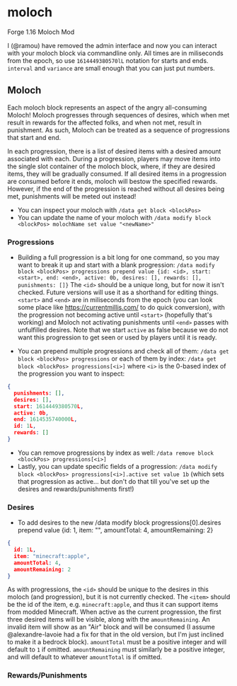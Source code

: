 # moloch
Forge 1.16 Moloch Mod

I (@ramou) have removed the admin interface and now you can interact with your moloch block via commandline only. All times are in miliseconds from the epoch, so use `1614449380570lL` notation for starts and ends. `interval` and `variance` are small enough that you can just put numbers.

## Moloch
Each moloch block represents an aspect of the angry all-consuming Moloch! Moloch progresses through sequences of desires, which when met result in rewards for the affected folks, and when not met, result in punishment. As such, Moloch can be treated as a sequence of progressions that start and end.

In each progression, there is a list of desired items with a desired amount associated with each. During a progression, players may move items into the single slot container of the moloch block, where, if they are desired items, they will be gradually consumed. If all desired items in a progression are consumed before it ends, moloch will bestow the specified rewards. However, if the end of the progression is reached without all desires being met, punishments will be meted out instead!

 * You can inspect your moloch with `/data get block <blockPos>`
 * You can update the name of your moloch with `/data modify block <blockPos> molochName set value "<newName>"`

### Progressions
 * Building a full progression is a bit long for one command, so you may want to break it up and start with a blank progression: 
 `/data modify block <blockPos> progressions prepend value {id: <id>, start: <start>, end: <end>, active: 0b, desires: [], rewards: [], punishments: []}`
 The `<id>` should be a unique long, but for now it isn't checked. Future versions will use it as a shorthand for editing things. `<start>` and `<end>` are in miliseconds from the epoch (you can look some place like https://currentmillis.com/ to do quick conversion), with the progression not becoming active until `<start>` (hopefully that's working) and Moloch not activating punishments until `<end>` passes with unfulfilled desires. Note that we start `active` as false because we do not want this progression to get seen or used by players until it is ready.

 * You can prepend multiple progressions and check all of them:
 `/data get block <blockPos> progressions` or each of them by index:
 `/data get block <blockPos> progressions[<i>]` where `<i>` is the 0-based index of the progression you want to inspect:
```json
{
  punishments: [], 
  desires: [], 
  start: 1614449380570L, 
  active: 0b, 
  end: 1614535740000L, 
  id: 1L, 
  rewards: []
}
```
 * You can remove progressions by index as well:
 `/data remove block <blockPos> progressions[<i>]`
 * Lastly, you can update specific fields of a progression:
 `/data modify block <blockPos> progressions[<i>].active set value 1b` (which sets that progression as active... but don't do that till you've set up the desires and rewards/punishments first!)
 


### Desires
 * To add desires to the new
/data modify block <blockPos> progressions[0].desires prepend value {id: 1, item: "<item>", amountTotal: 4, amountRemaining: 2}
```json
{
  id: 1L, 
  item: "minecraft:apple", 
  amountTotal: 4, 
  amountRemaining: 2
}
```
As with progressions, the `<id>` should be unique to the desires in this moloch (and progression), but it is not currently checked. The `<item>` should be the id of the item, e.g. `minecraft:apple`, and thus it can support items from modded Minecraft. When active as the current progression, the first three desired items will be visible, along with the `amountRemaining`. An invalid item will show as an "Air" block and will be consumed (I assume @alexandre-lavoie had a fix for that in the old version, but I'm just inclined to make it a bedrock block). `amountTotal` must be a positive integer and will default to `1` if omitted. `amountRemaining` must similarly be a positive integer, and will default to whatever `amountTotal` is if omitted.

### Rewards/Punishments
